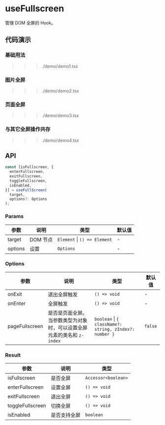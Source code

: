 # useFullscreen

管理 DOM 全屏的 Hook。

## 代码演示

### 基础用法

>>> ./demo/demo1.tsx

### 图片全屏

>>> ./demo/demo2.tsx

### 页面全屏

>>> ./demo/demo3.tsx

### 与其它全屏操作共存

>>> ./demo/demo4.tsx

## API

```typescript
const [isFullscreen, {
  enterFullscreen,
  exitFullscreen,
  toggleFullscreen,
  isEnabled,
}] = useFullScreen(
  target,
  options?: Options
);
```

### Params

| 参数    | 说明     | 类型                          | 默认值 |
| ------- | -------- | ----------------------------- | ------ |
| target  | DOM 节点 | `Element` \| `() => Element`  | -      |
| options | 设置     | `Options`                     | -      |

### Options

| 参数           | 说明                                                                   | 类型                                                   | 默认值  |
| -------------- | ---------------------------------------------------------------------- | ------------------------------------------------------ | ------- |
| onExit         | 退出全屏触发                                                           | `() => void`                                           | -       |
| onEnter        | 全屏触发                                                               | `() => void`                                           | -       |
| pageFullscreen | 是否是页面全屏。当参数类型为对象时，可以设置全屏元素的类名和 `z-index` | `boolean` \| `{ className?: string, zIndex?: number }` | `false` |

### Result

| 参数             | 说明         | 类型                   |
| ---------------- | ------------ | ---------------------- |
| isFullscreen     | 是否全屏     | `Accessor<boolean>`    |
| enterFullscreen  | 设置全屏     | `() => void`           |
| exitFullscreen   | 退出全屏     | `() => void`           |
| toggleFullscreen | 切换全屏     | `() => void`           |
| isEnabled        | 是否支持全屏 | `boolean`              |
